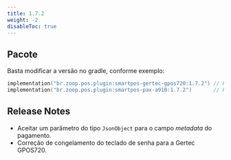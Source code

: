 ```yaml
---
title: 1.7.2
weight: -2
disableToc: true
---
```


## Pacote
Basta modificar a versão no gradle, conforme exemplo:

```Kotlin
implementation("br.zoop.pos.plugin:smartpos-gertec-gpos720:1.7.2") // Para a Gertec GPOS720
implementation("br.zoop.pos.plugin:smartpos-pax-a910:1.7.2")       // Para a Pax A910
```

## Release Notes
- Aceitar um parâmetro do tipo `JsonObject` para o campo _metadata_ do pagamento.
- Correção de congelamento do teclado de senha para a Gertec GPOS720.
